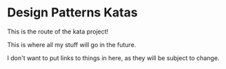 # Design Patterns Katas

This is the route of the kata project!

This is where all my stuff will go in the future.

I don't want to put links to things in here, as they will be subject to change.
